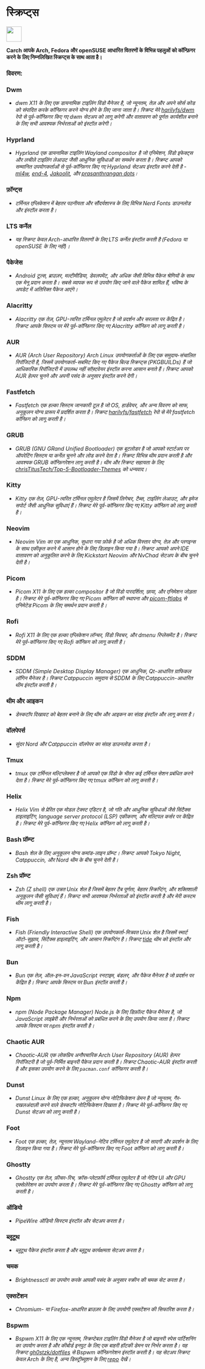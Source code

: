 # स्क्रिप्ट्स

<img src="https://cdn-icons-png.flaticon.com/128/3721/3721643.png" width="40" />

**Carch आपके Arch, Fedora और openSUSE आधारित वितरणों के विभिन्न पहलुओं को कॉन्फ़िगर करने के लिए निम्नलिखित स्क्रिप्ट्स के साथ आता है।**

### विवरण:

### Dwm
- *dwm X11 के लिए एक डायनामिक टाइलिंग विंडो मैनेजर है, जो न्यूनतम, तेज़ और अपने सोर्स कोड को संपादित करके कॉन्फ़िगर करने योग्य होने के लिए जाना जाता है। स्क्रिप्ट मेरे [harilvfs/dwm](https://github.com/harilvfs/dwm) रेपो से पूर्व-कॉन्फ़िगर किए गए dwm सेटअप को लागू करेगी और वातावरण को पूर्णतः कार्यशील बनाने के लिए सभी आवश्यक निर्भरताओं को इंस्टॉल करेगी।*

### Hyprland
- *Hyprland एक डायनामिक टाइलिंग Wayland compositor है जो एनिमेशन, विंडो इफेक्ट्स और लचीले टाइलिंग लेआउट जैसी आधुनिक सुविधाओं का समर्थन करता है। स्क्रिप्ट आपको सम्मानित उपयोगकर्ताओं से पूर्व-कॉन्फ़िगर किए गए Hyprland सेटअप इंस्टॉल करने देती है - [ml4w](https://github.com/mylinuxforwork/dotfiles), [end-4](https://github.com/end-4/dots-hyprland), [Jakoolit](https://github.com/JaKooLit/Arch-Hyprland), और [prasanthrangan dots](https://github.com/prasanthrangan/hyprdots)।*

### फ़ॉन्ट्स
- *टर्मिनल एप्लिकेशन में बेहतर पठनीयता और सौंदर्यशास्त्र के लिए विभिन्न Nerd Fonts डाउनलोड और इंस्टॉल करता है।*

### LTS कर्नेल
- *यह स्क्रिप्ट केवल Arch-आधारित वितरणों के लिए LTS कर्नेल इंस्टॉल करती है (Fedora या openSUSE के लिए नहीं)।*

### पैकेजेस
- *Android टूल्स, ब्राउज़र, मल्टीमीडिया, डेवलपमेंट, और अधिक जैसी विभिन्न पैकेज श्रेणियों के साथ एक मेनू प्रदान करता है। सबसे व्यापक रूप से उपयोग किए जाने वाले पैकेज शामिल हैं, भविष्य के अपडेट में अतिरिक्त पैकेज आएंगे।*

### Alacritty
- *Alacritty एक तेज़, GPU-त्वरित टर्मिनल एमुलेटर है जो प्रदर्शन और सरलता पर केंद्रित है। स्क्रिप्ट आपके सिस्टम पर मेरे पूर्व-कॉन्फ़िगर किए गए Alacritty कॉन्फ़िग को लागू करती है।*

### AUR
- *AUR (Arch User Repository) Arch Linux उपयोगकर्ताओं के लिए एक समुदाय-संचालित रिपॉजिटरी है, जिसमें उपयोगकर्ता-सबमिट किए गए पैकेज बिल्ड स्क्रिप्ट्स (PKGBUILDs) हैं जो आधिकारिक रिपॉजिटरी में उपलब्ध नहीं सॉफ़्टवेयर इंस्टॉल करना आसान बनाते हैं। स्क्रिप्ट आपको AUR हेल्पर चुनने और अपनी पसंद के अनुसार इंस्टॉल करने देगी।*

### Fastfetch
- *Fastfetch एक हल्का सिस्टम जानकारी टूल है जो OS, हार्डवेयर, और अन्य विवरण को साफ, अनुकूलन योग्य प्रारूप में प्रदर्शित करता है। स्क्रिप्ट [harilvfs/fastfetch](https://github.com/harilvfs/fastfetch) रेपो से मेरे fastfetch कॉन्फ़िग को लागू करती है।*

### GRUB
- *GRUB (GNU GRand Unified Bootloader) एक बूटलोडर है जो आपको स्टार्टअप पर ऑपरेटिंग सिस्टम या कर्नेल चुनने और लोड करने देता है। स्क्रिप्ट विभिन्न थीम प्रदान करती है और आवश्यक GRUB कॉन्फ़िगरेशन लागू करती है। थीम और स्क्रिप्ट सहायता के लिए [chrisTitusTech/Top-5-Bootloader-Themes](https://github.com/chrisTitusTech/Top-5-Bootloader-Themes) को धन्यवाद।*

### Kitty
- *Kitty एक तेज़, GPU-त्वरित टर्मिनल एमुलेटर है जिसमें लिगेचर, टैब्स, टाइलिंग लेआउट, और इमेज सपोर्ट जैसी आधुनिक सुविधाएं हैं। स्क्रिप्ट मेरे पूर्व-कॉन्फ़िगर किए गए Kitty कॉन्फ़िग को लागू करती है।*

### Neovim
- *Neovim Vim का एक आधुनिक, सुधारा गया फ़ोर्क है जो अधिक विस्तार योग्य, तेज़ और प्लगइन्स के साथ एकीकृत करने में आसान होने के लिए डिज़ाइन किया गया है। स्क्रिप्ट आपको अपने IDE वातावरण को अनुकूलित करने के लिए Kickstart Neovim और NvChad सेटअप के बीच चुनने देती है।*

### Picom
- *Picom X11 के लिए एक हल्का compositor है जो विंडो पारदर्शिता, छाया, और एनिमेशन जोड़ता है। स्क्रिप्ट मेरे पूर्व-कॉन्फ़िगर किए गए Picom कॉन्फ़िग की स्थापना और [picom-ftlabs](https://github.com/r0-zero/picom) से एनिमेटेड Picom के लिए समर्थन प्रदान करती है।*

### Rofi
- *Rofi X11 के लिए एक हल्का एप्लिकेशन लॉन्चर, विंडो स्विचर, और dmenu रिप्लेसमेंट है। स्क्रिप्ट मेरे पूर्व-कॉन्फ़िगर किए गए Rofi कॉन्फ़िग को लागू करती है।*

### SDDM
- *SDDM (Simple Desktop Display Manager) एक आधुनिक, Qt-आधारित ग्राफिकल लॉगिन मैनेजर है। स्क्रिप्ट Catppuccin समुदाय से SDDM के लिए Catppuccin-आधारित थीम इंस्टॉल करती है।*

### थीम और आइकन
- *डेस्कटॉप दिखावट को बेहतर बनाने के लिए थीम और आइकन का संग्रह इंस्टॉल और लागू करता है।*

### वॉलपेपर्स
- *सुंदर Nord और Catppuccin वॉलपेपर का संग्रह डाउनलोड करता है।*

### Tmux
- *tmux एक टर्मिनल मल्टिप्लेक्सर है जो आपको एक विंडो के भीतर कई टर्मिनल सेशन प्रबंधित करने देता है। स्क्रिप्ट मेरे पूर्व-कॉन्फ़िगर किए गए tmux कॉन्फ़िग को लागू करती है।*

### Helix
- *Helix Vim से प्रेरित एक मोडल टेक्स्ट एडिटर है, जो गति और आधुनिक सुविधाओं जैसे सिंटैक्स हाइलाइटिंग, language server protocol (LSP) एकीकरण, और मल्टिपल कर्सर पर केंद्रित है। स्क्रिप्ट मेरे पूर्व-कॉन्फ़िगर किए गए Helix कॉन्फ़िग को लागू करती है।*

### Bash प्रॉम्प्ट
- *Bash शेल के लिए अनुकूलन योग्य कमांड-लाइन प्रॉम्प्ट। स्क्रिप्ट आपको Tokyo Night, Catppuccin, और Nord थीम के बीच चुनने देती है।*

### Zsh प्रॉम्प्ट
- *Zsh (Z shell) एक उन्नत Unix शेल है जिसमें बेहतर टैब पूर्णता, बेहतर स्क्रिप्टिंग, और शक्तिशाली अनुकूलन जैसी सुविधाएं हैं। स्क्रिप्ट सभी आवश्यक निर्भरताओं को इंस्टॉल करती है और मेरी कस्टम थीम लागू करती है।*

### Fish
- *Fish (Friendly Interactive Shell) एक उपयोगकर्ता-मित्रवत Unix शेल है जिसमें स्मार्ट ऑटो-सुझाव, सिंटैक्स हाइलाइटिंग, और आसान स्क्रिप्टिंग है। स्क्रिप्ट [tide](https://github.com/IlanCosman/tide) थीम को इंस्टॉल और लागू करती है।*

### Bun
- *Bun एक तेज़, ऑल-इन-वन JavaScript रनटाइम, बंडलर, और पैकेज मैनेजर है जो प्रदर्शन पर केंद्रित है। स्क्रिप्ट आपके सिस्टम पर Bun इंस्टॉल करती है।*

### Npm
- *npm (Node Package Manager) Node.js के लिए डिफ़ॉल्ट पैकेज मैनेजर है, जो JavaScript लाइब्रेरी और निर्भरताओं को प्रबंधित करने के लिए उपयोग किया जाता है। स्क्रिप्ट आपके सिस्टम पर npm इंस्टॉल करती है।*

### Chaotic AUR
- *Chaotic-AUR एक लोकप्रिय अनौपचारिक Arch User Repository (AUR) हेल्पर रिपॉजिटरी है जो पूर्व-निर्मित बाइनरी पैकेज प्रदान करती है। स्क्रिप्ट Chaotic-AUR इंस्टॉल करती है और इसका उपयोग करने के लिए `pacman.conf` कॉन्फ़िगर करती है।*

### Dunst
- *Dunst Linux के लिए एक हल्का, अनुकूलन योग्य नोटिफिकेशन डेमन है जो न्यूनतम, गैर-दखलअंदाज़ी करने वाले डेस्कटॉप नोटिफिकेशन दिखाता है। स्क्रिप्ट मेरे पूर्व-कॉन्फ़िगर किए गए Dunst सेटअप को लागू करती है।*

### Foot
- *Foot एक हल्का, तेज़, न्यूनतम Wayland-नेटिव टर्मिनल एमुलेटर है जो सादगी और प्रदर्शन के लिए डिज़ाइन किया गया है। स्क्रिप्ट मेरे पूर्व-कॉन्फ़िगर किए गए Foot कॉन्फ़िग को लागू करती है।*

### Ghostty
- *Ghostty एक तेज़, फ़ीचर-रिच, क्रॉस-प्लेटफ़ॉर्म टर्मिनल एमुलेटर है जो नेटिव UI और GPU एक्सेलेरेशन का उपयोग करता है। स्क्रिप्ट मेरे पूर्व-कॉन्फ़िगर किए गए Ghostty कॉन्फ़िग को लागू करती है।*

### ऑडियो
- *PipeWire ऑडियो सिस्टम इंस्टॉल और सेटअप करता है।*

### ब्लूटूथ
- *ब्लूटूथ पैकेज इंस्टॉल करता है और ब्लूटूथ कार्यक्षमता सेटअप करता है।*

### चमक
- *Brightnessctl का उपयोग करके आपकी पसंद के अनुसार स्क्रीन की चमक सेट करता है।*

### एक्सटेंशन
- *Chromium- या Firefox-आधारित ब्राउज़र के लिए उपयोगी एक्सटेंशन की सिफारिश करता है।*

### Bspwm
- *Bspwm X11 के लिए एक न्यूनतम, स्क्रिप्टेबल टाइलिंग विंडो मैनेजर है जो बाइनरी स्पेस पार्टिशनिंग का उपयोग करता है और कीबोर्ड इनपुट के लिए एक बाहरी हॉटकी डेमन पर निर्भर करता है। यह स्क्रिप्ट [gh0stzk/dotfiles](https://github.com/gh0stzk/dotfiles) से Bspwm कॉन्फ़िगरेशन इंस्टॉल करती है। यह सेटअप स्क्रिप्ट केवल Arch के लिए है, अन्य डिस्ट्रीब्यूशन के लिए [repo](https://github.com/gh0stzk/dotfiles) देखें।*
